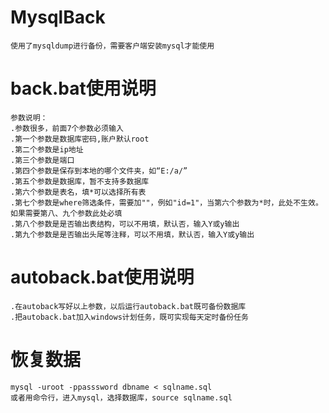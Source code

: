 # MysqlBack
	使用了mysqldump进行备份，需要客户端安装mysql才能使用

# back.bat使用说明
  	参数说明：
	.参数很多，前面7个参数必须输入
	.第一个参数是数据库密码,账户默认root
	.第二个参数是ip地址
	.第三个参数是端口
	.第四个参数是保存到本地的哪个文件夹，如“E:/a/”
	.第五个参数是数据库，暂不支持多数据库
	.第六个参数是表名，填*可以选择所有表
	.第七个参数是where筛选条件，需要加""，例如"id=1"，当第六个参数为*时，此处不生效。如果需要第八、九个参数此处必填
	.第八个参数是是否输出表结构，可以不用填，默认否，输入Y或y输出
	.第九个参数是是否输出头尾等注释，可以不用填，默认否，输入Y或y输出

# autoback.bat使用说明
	.在autoback写好以上参数，以后运行autoback.bat既可备份数据库
	.把autoback.bat加入windows计划任务，既可实现每天定时备份任务

# 恢复数据
	mysql -uroot -ppasssword dbname < sqlname.sql
	或者用命令行，进入mysql，选择数据库，source sqlname.sql
